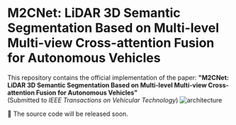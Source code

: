 # M2CNet: LiDAR 3D Semantic Segmentation Based on Multi-level Multi-view Cross-attention Fusion for Autonomous Vehicles
This repository contains the official implementation of the paper:
**"M2CNet: LiDAR 3D Semantic Segmentation Based on Multi-level Multi-view Cross-attention Fusion for Autonomous Vehicles"**  
(Submitted to *IEEE Transactions on Vehicular Technology*)
![architecture](https://github.com/user-attachments/assets/106ba62b-08d9-448e-844a-165fdb1b85f1)

🔧 The source code will be released soon.
